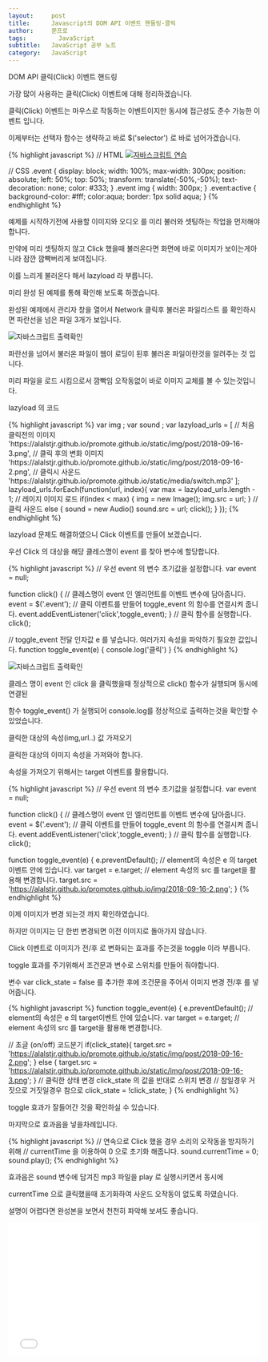 ```yaml
---
layout:     post
title:      Javascript의 DOM API 이벤트 핸들링-클릭
author:     쭌프로
tags: 		  JavaScript
subtitle:   JavaScript 공부 노트
category:   JavaScript
---
```

<!-- Start Writing Below in Markdown -->

<div class="box">
	<div class="small-title">DOM API 클릭(Click) 이벤트 핸드링</div>
	<p>가장 많이 사용하는 클릭(Click) 이벤트에 대해 정리하겠습니다.</p>
	<p>클릭(Click) 이벤트는 마우스로 작동하는 이벤트이지만 동시에 접근성도 준수 가능한 이벤트 입니다.</p>
	<p>이제부터는 선택자 함수는 생략하고 바로 $('selector') 로 바로 넘어가겠습니다.</p>
{% highlight javascript %}
  // HTML
  <a href="#" class="event">
	<img src="https://alalstjr.github.io/promotes.github.io/img/2018-09-16-3.png" alt="자바스크립트 연습"/>
  </a>
	
  // CSS
  .event {
  	display: block;
  	width: 100%;
  	max-width: 300px;
  	position: absolute;
  	left: 50%;
  	top: 50%;
  	transform: translate(-50%,-50%);
  	text-decoration: none;
  	color: #333;
  }
  .event img {
  	width: 300px;
  }
  .event:active {
  	background-color: #fff;
  	color:aqua;
  	border: 1px solid aqua;
  }
{% endhighlight %}
<p>예제를 시작하기전에 사용할 이미지와 오디오 를 미리 불러와 셋팅하는 작업을 먼저해야합니다.</p>
<p>만약에 미리 셋팅하지 않고 Click 했을때 불러온다면 화면에 바로 이미지가 보이는게아니라 잠깐 깜빡버리게 보여집니다.</p>
<p>이를 느리게 불러온다 해서 lazyload 라 부릅니다.</p>
<p>미리 완성 된 예제를 통해 확인해 보도록 하겠습니다.</p>
<p>완성된 예제에서 관리자 창을 열어서 Network 클릭후 불러온 파일리스트 를 확인하시면 파란선을 넘은 파일 3개가 보입니다.</p>
<div class="img-box">
  <img src="https://alalstjr.github.io/promotes.github.io/img/2018-09-24-1.png" alt="자바스크립트 출력확인" />
</div>
<p>파란선을 넘어서 불러온 파일이 웹이 로딩이 된후 불러온 파일이란것을 알려주는 것 입니다.</p>
<p>미리 파일을 로드 시킴으로서 깜빡임 오작동없이 바로 이미지 교체를 볼 수 있는것입니다.</p>
<p>lazyload 의 코드</p>
{% highlight javascript %}
var img ;
var sound ;
var lazyload_urls = [
  // 처음 클릭전의 이미지
  'https://alalstjr.github.io/promote.github.io/static/img/post/2018-09-16-3.png',
  // 클릭 후의 변화 이미지
  'https://alalstjr.github.io/promote.github.io/static/img/post/2018-09-16-2.png',
  // 클릭시 사운드
  'https://alalstjr.github.io/promote.github.io/static/media/switch.mp3'
];
lazyload_urls.forEach(function(url, index){
  var max = lazyload_urls.length - 1;
  // 레이지 이미지 로드
  if(index < max) {
    img = new Image();
    img.src = url;
  }
  // 클릭 사운드
  else {
    sound = new Audio()
    sound.src = url;
    click();
  }
});
{% endhighlight %}

<p>lazyload 문제도 해결하였으니 Click 이벤트를 만들어 보겠습니다.</p>
<p>우선 Click 의 대상을 해당 클레스명이 event 를 찾아 변수에 할당합니다.</p>
{% highlight javascript %}
  // 우선 event 의 변수 초기값을 설정합니다.
  var event = null;

  function click() {
	// 클레스명이 event 인 엘리먼트를 이벤트 변수에 담아줍니다.
	event = $('.event');
	// 클릭 이벤트를 만들어 toggle_event 의 함수를 연결시켜 줍니다.
	event.addEventListener('click',toggle_event);
  }
  // 클릭 함수를 실행합니다.
  click();

  // toggle_event 전달 인자값 e 를 넣습니다. 여러가지 속성을 파악하기 필요한 값입니다.
  function toggle_event(e) {
	console.log('클릭')
  }
{% endhighlight %}
<div class="img-box">
  <img src="https://alalstjr.github.io/promotes.github.io/img/2018-09-16-4.png" alt="자바스크립트 출력확인" />
</div>
<p>클레스 명이 event 인 click 을 클릭했을때 정상적으로 click() 함수가 실행되며 동시에 연결된</p>
<p>함수 toggle_event() 가 실행되어 console.log를 정상적으로 출력하는것을 확인할 수 있었습니다.</p>
</div>
<div class="box">
	<div class="small-title">클릭한 대상의 속성(img,url..) 값 가져오기</div>
	<p>클릭한 대상의 이미지 속성을 가져와야 합니다.</p>
	<p>속성을 가져오기 위해서는 target 이벤트를 활용합니다.</p>
{% highlight javascript %}
// 우선 event 의 변수 초기값을 설정합니다.
var event = null;

function click() {
  // 클레스명이 event 인 엘리먼트를 이벤트 변수에 담아줍니다.
  event = $('.event');
  // 클릭 이벤트를 만들어 toggle_event 의 함수를 연결시켜 줍니다.
  event.addEventListener('click',toggle_event);
}
// 클릭 함수를 실행합니다.
click();

function toggle_event(e) {
  e.preventDefault();
  // element의 속성은 e 의 target이벤트 안에 있습니다.
  var target = e.target;
  // element 속성의 src 를 target을 활용해 변경합니다.
  target.src = 'https://alalstjr.github.io/promotes.github.io/img/2018-09-16-2.png';
}
{% endhighlight %}
<p>이제 이미지가 변경 되는것 까지 확인하였습니다.</p>
<p>하지만 이미지는 단 한번 변경되면 이전 이미지로 돌아가지 않습니다.</p>
<p>Click 이벤트로 이미지가 전/후 로 변화되는 효과를 주는것을 toggle 이라 부릅니다.</p>
<p>toggle 효과를 주기위해서 조건문과 변수로 스위치를 만들어 줘야합니다.</p>
<p>변수 var click_state = false 를 추가한 후에 조건문을 주어서 이미지 변경 전/후 를 넣어줍니다.</p>

{% highlight javascript %}
function toggle_event(e) {
	e.preventDefault();
	// element의 속성은 e 의 target이벤트 안에 있습니다.
	var target = e.target;
	// element 속성의 src 를 target을 활용해 변경합니다.
  
  // 초글 (on/off) 코드분기
  if(click_state){
	  target.src = 'https://alalstjr.github.io/promote.github.io/static/img/post/2018-09-16-2.png';
  } else {
	  target.src = 'https://alalstjr.github.io/promote.github.io/static/img/post/2018-09-16-3.png';
  }
  // 클릭한 상태 변경 click_state 의 값을 반대로 스위치 변경
  // 참일경우 거짓으로 거짓일경우 참으로
  click_state = !click_state;
}
{% endhighlight %}
<p>toggle 효과가 잘들어간 것을 확인하실 수 있습니다.</p>
<p>마지막으로 효과음을 넣을차례입니다.</p>
{% highlight javascript %}
  // 연속으로 Click 했을 경우 소리의 오작동을 방지하기 위해
  // currentTime 을 이용하여 0 으로 초기화 해줍니다.
  sound.currentTime = 0;
  sound.play();
{% endhighlight %}
<p>효과음은 sound 변수에 담겨진 mp3 파일을 play 로 실행시키면서 동시에</p>
<p>currentTime 으로 클릭했을때 초기화하여 사운드 오작동이 없도록 하였습니다.</p>
<p>설명이 어렵다면 완성본을 보면서 천천히 파악해 보셔도 좋습니다.</p>
<iframe height='265' scrolling='no' title='API click 이벤트 ' src='//codepen.io/alalstjr/embed/QVREPx/?height=265&theme-id=0&default-tab=js,result&embed-version=2' frameborder='no' allowtransparency='true' allowfullscreen='true' style='width: 100%;'>See the Pen <a href='https://codepen.io/alalstjr/pen/QVREPx/'>API click 이벤트 </a> by alalstjr (<a href='https://codepen.io/alalstjr'>@alalstjr</a>) on <a href='https://codepen.io'>CodePen</a>.
</iframe>
</div>

